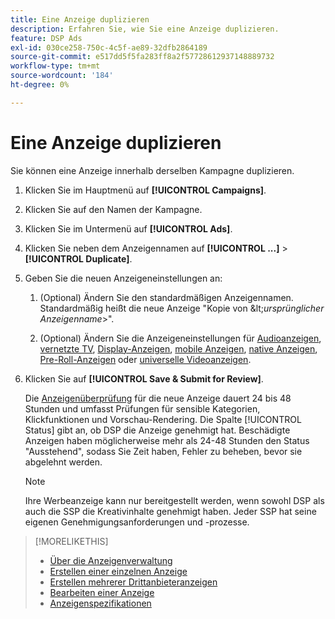 ```yaml
---
title: Eine Anzeige duplizieren
description: Erfahren Sie, wie Sie eine Anzeige duplizieren.
feature: DSP Ads
exl-id: 030ce258-750c-4c5f-ae89-32dfb2864189
source-git-commit: e517dd5f5fa283ff8a2f57728612937148889732
workflow-type: tm+mt
source-wordcount: '184'
ht-degree: 0%

---
```


# Eine Anzeige duplizieren

Sie können eine Anzeige innerhalb derselben Kampagne duplizieren.

1. Klicken Sie im Hauptmenü auf **[!UICONTROL Campaigns]**.

1. Klicken Sie auf den Namen der Kampagne.

1. Klicken Sie im Untermenü auf **[!UICONTROL Ads]**.

1. Klicken Sie neben dem Anzeigennamen auf **[!UICONTROL ...]** > **[!UICONTROL Duplicate]**.

1. Geben Sie die neuen Anzeigeneinstellungen an:

   1. (Optional) Ändern Sie den standardmäßigen Anzeigennamen. Standardmäßig heißt die neue Anzeige &quot;Kopie von \&lt;*ursprünglicher Anzeigenname*\>&quot;.

   1. (Optional) Ändern Sie die Anzeigeneinstellungen für [Audioanzeigen](ad-settings-audio.md), [vernetzte TV](ad-settings-connected-tv.md), [Display-Anzeigen](ad-settings-display.md), [mobile Anzeigen](ad-settings-mobile.md), [native Anzeigen](ad-settings-native.md), [Pre-Roll-Anzeigen](ad-settings-pre-roll.md) oder [universelle Videoanzeigen](ad-settings-universal-video.md).

1. Klicken Sie auf **[!UICONTROL Save & Submit for Review]**.

   Die [Anzeigenüberprüfung](ad-about.md) für die neue Anzeige dauert 24 bis 48 Stunden und umfasst Prüfungen für sensible Kategorien, Klickfunktionen und Vorschau-Rendering. Die Spalte [!UICONTROL Status] gibt an, ob DSP die Anzeige genehmigt hat. Beschädigte Anzeigen haben möglicherweise mehr als 24-48 Stunden den Status &quot;Ausstehend&quot;, sodass Sie Zeit haben, Fehler zu beheben, bevor sie abgelehnt werden.

   >[!NOTE]
   >
   >Ihre Werbeanzeige kann nur bereitgestellt werden, wenn sowohl DSP als auch die SSP die Kreativinhalte genehmigt haben. Jeder SSP hat seine eigenen Genehmigungsanforderungen und -prozesse.

>[!MORELIKETHIS]
>
>* [Über die Anzeigenverwaltung](ad-about.md)
>* [Erstellen einer einzelnen Anzeige](ad-create.md)
>* [Erstellen mehrerer Drittanbieteranzeigen](ad-create-multiple.md)
>* [Bearbeiten einer Anzeige](ad-edit.md)
>* [Anzeigenspezifikationen](ad-specs.md)
